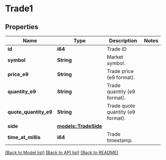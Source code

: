 # Trade1

## Properties

Name | Type | Description | Notes
------------ | ------------- | ------------- | -------------
**id** | **i64** | Trade ID | 
**symbol** | **String** | Market symbol. | 
**price_e9** | **String** | Trade price (e9 format). | 
**quantity_e9** | **String** | Trade quantity (e9 format). | 
**quote_quantity_e9** | **String** | Trade quote quantity (e9 format). | 
**side** | [**models::TradeSide**](TradeSide.md) |  | 
**time_at_millis** | **i64** | Trade timestamp. | 

[[Back to Model list]](../README.md#documentation-for-models) [[Back to API list]](../README.md#documentation-for-api-endpoints) [[Back to README]](../README.md)


